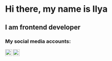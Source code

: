 # Hi there, my name is Ilya 
## I am frontend developer 

### My social media accounts:

[<img align="left" alt="codeSTACKr | Instagram" width="22px" src="https://cdn.jsdelivr.net/npm/simple-icons@v3/icons/vk.svg" />][vkontakte]
[<img align="left" alt="codeSTACKr | Instagram" width="22px" src="https://cdn.jsdelivr.net/npm/simple-icons@v3/icons/instagram.svg" />][instagram]

[vkontakte]: https://vk.com/yudin2401/
[instagram]: https://www.instagram.com/llya_yudin/
